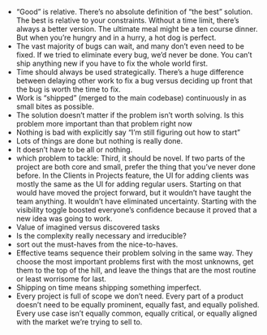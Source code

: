 - “Good” is relative. There’s no absolute definition of “the best” solution. The best is relative to your constraints. Without a time limit, there’s always a better version. The ultimate meal might be a ten course dinner. But when you’re hungry and in a hurry, a hot dog is perfect.
- The vast majority of bugs can wait, and many don’t even need to be fixed. If we tried to eliminate every bug, we’d never be done. You can’t ship anything new if you have to fix the whole world first.
- Time should always be used strategically. There’s a huge difference between delaying other work to fix a bug versus deciding up front that the bug is worth the time to fix.
- Work is “shipped” (merged to the main codebase) continuously in as small bites as possible.
- The solution doesn’t matter if the problem isn’t worth solving. Is this problem more important than that problem right now
- Nothing is bad with explicitly say “I’m still figuring out how to start”
- Lots of things are done but nothing is really done.
- It doesn’t have to be all or nothing.
- which problem to tackle: Third, it should be novel. If two parts of the project are both core and small, prefer the thing that you’ve never done before. In the Clients in Projects feature, the UI for adding clients was mostly the same as the UI for adding regular users. Starting on that would have moved the project forward, but it wouldn’t have taught the team anything. It wouldn’t have eliminated uncertainty. Starting with the visibility toggle boosted everyone’s confidence because it proved that a new idea was going to work.
- Value of imagined versus discovered tasks
- Is the complexity really necessary and irreducible?
- sort out the must-haves from the nice-to-haves.
- Effective teams sequence their problem solving in the same way. They choose the most important problems first with the most unknowns, get them to the top of the hill, and leave the things that are the most routine or least worrisome for last.
- Shipping on time means shipping something imperfect.
- Every project is full of scope we don’t need. Every part of a product doesn’t need to be equally prominent, equally fast, and equally polished. Every use case isn’t equally common, equally critical, or equally aligned with the market we’re trying to sell to.
